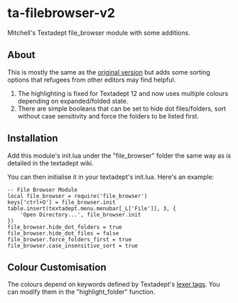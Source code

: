 # ta-filebrowser-v2
Mitchell's Textadept file_browser module with some additions.

## About

This is mostly the same as the [original version](https://github.com/orbitalquark/textadept/wiki/ta-filebrowser) but adds some sorting options that refugees from other editors may find helpful.

1) The highlighting is fixed for Textadept 12 and now uses multiple colours depending on expanded/folded state.
2) There are simple booleans that can be set to hide dot files/folders, sort without case sensitivity and force the folders to be listed first.

## Installation

Add this module's init.lua under the "file_browser" folder the same way as is detailed in the textadept wiki.

You can then initialise it in your textadept's init.lua. Here's an example:

```
-- File Browser Module
local file_browser = require('file_browser')
keys['ctrl+O'] = file_browser.init
table.insert(textadept.menu.menubar[_L['File']], 3, {
    'Open Directory...', file_browser.init
})
file_browser.hide_dot_folders = true
file_browser.hide_dot_files = false
file_browser.force_folders_first = true
file_browser.case_insensitive_sort = true
```

## Colour Customisation

The colours depend on keywords defined by Textadept's [lexer tags](https://orbitalquark.github.io/textadept/api.html#lexer).
You can modify them in the "highlight_folder" function.

